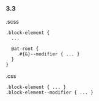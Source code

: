 ### 3.3

.scss

<pre><code>.block-element {
  ...

  @at-root {
    .#{&}--modifier { ... }
  }
}</code></pre>

.css

<pre><code>.block-element { ... }
.block-element--modifier { ... }</code></pre>
